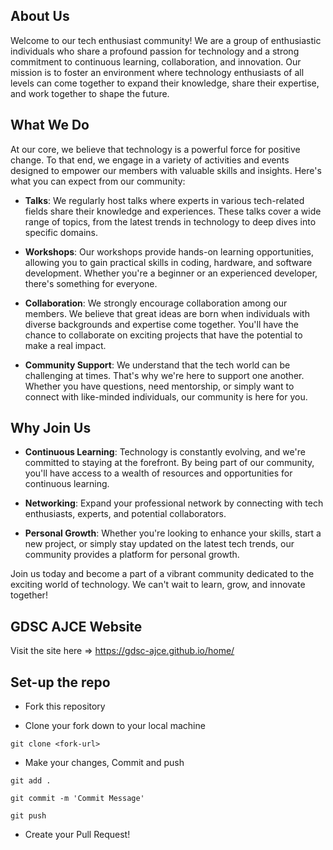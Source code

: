 ## About Us

Welcome to our tech enthusiast community! We are a group of enthusiastic individuals who share a profound passion for technology and a strong commitment to continuous learning, collaboration, and innovation. Our mission is to foster an environment where technology enthusiasts of all levels can come together to expand their knowledge, share their expertise, and work together to shape the future.

## What We Do

At our core, we believe that technology is a powerful force for positive change. To that end, we engage in a variety of activities and events designed to empower our members with valuable skills and insights. Here's what you can expect from our community:

- **Talks**: We regularly host talks where experts in various tech-related fields share their knowledge and experiences. These talks cover a wide range of topics, from the latest trends in technology to deep dives into specific domains.

- **Workshops**: Our workshops provide hands-on learning opportunities, allowing you to gain practical skills in coding, hardware, and software development. Whether you're a beginner or an experienced developer, there's something for everyone.

- **Collaboration**: We strongly encourage collaboration among our members. We believe that great ideas are born when individuals with diverse backgrounds and expertise come together. You'll have the chance to collaborate on exciting projects that have the potential to make a real impact.

- **Community Support**: We understand that the tech world can be challenging at times. That's why we're here to support one another. Whether you have questions, need mentorship, or simply want to connect with like-minded individuals, our community is here for you.

## Why Join Us

- **Continuous Learning**: Technology is constantly evolving, and we're committed to staying at the forefront. By being part of our community, you'll have access to a wealth of resources and opportunities for continuous learning.

- **Networking**: Expand your professional network by connecting with tech enthusiasts, experts, and potential collaborators.

- **Personal Growth**: Whether you're looking to enhance your skills, start a new project, or simply stay updated on the latest tech trends, our community provides a platform for personal growth.

Join us today and become a part of a vibrant community dedicated to the exciting world of technology. We can't wait to learn, grow, and innovate together!

## GDSC AJCE Website

Visit the site here => https://gdsc-ajce.github.io/home/

## Set-up the repo

* Fork this repository 

* Clone your fork down to your local machine
```
git clone <fork-url>
```

* Make your changes, Commit and push
```
git add .
```
```
git commit -m 'Commit Message'
```
```
git push 
```

* Create your Pull Request!
